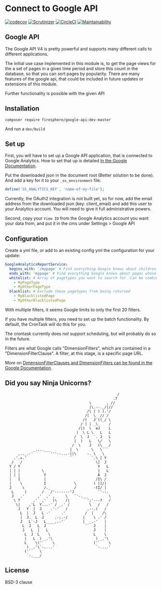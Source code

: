 # Connect to Google API
[![codecov](https://codecov.io/gh/Firesphere/silverstripe-google-api/branch/master/graph/badge.svg)](https://codecov.io/gh/Firesphere/silverstripe-google-api)
[![Scrutinizer](https://scrutinizer-ci.com/g/Firesphere/silverstripe-google-api/badges/quality-score.png?b=master)](https://scrutinizer-ci.com/g/Firesphere/silverstripe-google-api/)
[![CircleCI](https://circleci.com/gh/Firesphere/silverstripe-google-api/tree/master.svg?style=svg)](https://circleci.com/gh/Firesphere/silverstripe-google-api/tree/master)
[![Maintainability](https://api.codeclimate.com/v1/badges/893fcc84d65664ec64c9/maintainability)](https://codeclimate.com/github/Firesphere/silverstripe-google-api/maintainability)

## Google API
The Google API V4 is pretty powerful and supports many different calls to different applications.

The initial use case implemented in this module is, to get the page views for the a set of pages in a given time period and store this count in the database, so that you can sort pages by popularity.
There are many features of the google api, that could be included in future updates or extensions of this module.

Further functionality is possible with the given API

## Installation

`composer require firesphere/google-api:dev-master`

And run a `dev/build`

## Set up

First, you will have to set up a Google API application, that is connected to Google Analytics.
How to set that up is detailed [In the Google Documentation](https://developers.google.com/analytics/devguides/reporting/core/v4/quickstart/web-php).

Put the downloaded json in the document root (Better solution to be done). And add a key for it to your `_ss_environment` file:
```php
define('SS_ANALYTICS_KEY', 'name-of-my-file');
```

Currently, the OAuth2 integration is not built yet, so for now, add the email address from the downloaded json (key: client_email)
and add this user to your Analytics account. You will need to give it full administrative powers.

Second, copy your `View ID` from the Google Analytics account you want your data from, and put it in the cms under Settings > Google API

## Configuration

Create a yml file, or add to an existing config yml the configuration for your update:
```yaml
GoogleAnalyticsReportService:
  begins_with: '/mypage' # Find everything Google knows about children of this page. Can not be used in combination with other configurations
  ends_with: 'mypage' # Find everything Google knows about pages whose URL end with 'mypage', Can not be used in combination with other configurations
  whitelist: # Array of pagetypes you want to search for. Can be combined with blacklist
    - MyPageType
    - MyOtherPageType
  blacklist: # Exclude these pagetypes from being returned
    - MyBlacklistedPage
    - MyOtherBlacklistedPage
```

With multiple filters, it seems Google limits to only the first 20 filters.

If you have multiple filters, you need to set up the batch functionality. By default, the CronTask will do this for you.

The crontask currently does _not_ support scheduling, but will probably do so in the future.

Filters are what Google calls "DimensionFilters", which are contained in a "DimensionFilterClause". A filter, at this stage, is a specific page URL.

More on [DimensionFilterClauses and DimensionFilters can be found in the Google Documentation](https://developers.google.com/analytics/devguides/reporting/core/v4/rest/v4/reports/batchGet#DimensionFilterClause).

## Did you say Ninja Unicorns?

```
                                                    /
                                                  .7
                                       \       , //
                                       |\.--._/|//
                                      /\ ) ) ).'/
                                     /(  \  // /
                                    /(   J`((_/ \
                                   / ) | _\     /
                                  /|)  \  eJ    L
                                 |  \ L \   L   L
                                /  \  J  `. J   L
                                |  )   L   \/   \
                               /  \    J   (\   /
             _....___         |  \      \   \```
      ,.._.-'        '''--...-||\     -. \   \
    .'.=.'                    `         `.\ [ Y
   /   /                                  \]  J
  Y / Y                                    Y   L
  | | |          \                         |   L
  | | |           Y                        A  J
  |   I           |                       /I\ /
  |    \          I             \        ( |]/|
  J     \         /._           /        -tI/ |
   L     )       /   /'-------'J           `'-:.
   J   .'      ,'  ,' ,     \   `'-.__          \
    \ T      ,'  ,'   )\    /|        ';'---7   /
     \|    ,'L  Y...-' / _.' /         \   /   /
      J   Y  |  J    .'-'   /         ,--.(   /
       L  |  J   L -'     .'         /  |    /\
       |  J.  L  J     .-;.-/       |    \ .' /
       J   L`-J   L____,.-'`        |  _.-'   |
        L  J   L  J                  ``  J    |
        J   L  |   L                     J    |
         L  J  L    \                    L    \
         |   L  ) _.'\                    ) _.'\
         L    \('`    \                  ('`    \
          ) _.'\`-....'                   `-....'
         ('`    \
          `-.___/ 
```

## License

BSD-3 clause